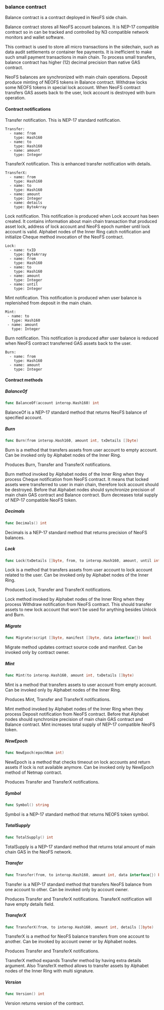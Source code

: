### balance contract

Balance contract is a contract deployed in NeoFS side chain\.

Balance contract stores all NeoFS account balances\. It is NEP\-17 compatible contract so in can be tracked and controlled by N3 compatible network monitors and wallet software\.

This contract is used to store all micro transactions in the sidechain\, such as data audit settlements or container fee payments\. It is inefficient to make such small payment transactions in main chain\. To process small transfers\, balance contract has higher \(12\) decimal precision than native GAS contract\.

NeoFS balances are synchronized with main chain operations\. Deposit produce minting of NEOFS tokens in Balance contract\. Withdraw locks some NEOFS tokens in special lock account\. When NeoFS contract transfers GAS assets back to the user\, lock account is destroyed with burn operation\.

#### Contract notifications

Transfer notification\. This is NEP\-17 standard notification\.

```
Transfer:
  - name: from
    type: Hash160
  - name: to
    type: Hash160
  - name: amount
    type: Integer
```

TransferX notification\. This is enhanced transfer notification with details\.

```
TransferX:
  - name: from
    type: Hash160
  - name: to
    type: Hash160
  - name: amount
    type: Integer
  - name: details
    type: ByteArray
```

Lock notification\. This notification is produced when Lock account has been created\. It contains information about main chain transaction that produced asset lock\, address of lock account and NeoFS epoch number until lock account is valid\. Alphabet nodes of the Inner Ring catch notification and initialize Cheque method invocation of the NeoFS contract\.

```
Lock:
  - name: txID
    type: ByteArray
  - name: from
    type: Hash160
  - name: to
    type: Hash160
  - name: amount
    type: Integer
  - name: until
    type: Integer
```

Mint notification\. This notification is produced when user balance is replenished from deposit in the main chain\.

```
Mint:
 - name: to
   type: Hash160
 - name: amount
   type: Integer
```

Burn notification\. This notification is produced after user balance is reduced when NeoFS contract transferred GAS assets back to the user\.

```
Burn:
  - name: from
    type: Hash160
  - name: amount
    type: Integer
```

#### Contract methods

##### BalanceOf

```go
func BalanceOf(account interop.Hash160) int
```

BalanceOf is a NEP\-17 standard method that returns NeoFS balance of specified account\.

##### Burn

```go
func Burn(from interop.Hash160, amount int, txDetails []byte)
```

Burn is a method that transfers assets from user account to empty account\. Can be invoked only by Alphabet nodes of the Inner Ring\.

Produces Burn\, Transfer and TransferX notifications\.

Burn method invoked by Alphabet nodes of the Inner Ring when they process Cheque notification from NeoFS contract\. It means that locked assets were transferred to user in main chain\, therefore lock account should be destroyed\. Before that Alphabet nodes should synchronize precision of main chain GAS contract and Balance contract\. Burn decreases total supply of NEP\-17 compatible NeoFS token\.

##### Decimals

```go
func Decimals() int
```

Decimals is a NEP\-17 standard method that returns precision of NeoFS balances\.

##### Lock

```go
func Lock(txDetails []byte, from, to interop.Hash160, amount, until int)
```

Lock is a method that transfers assets from user account to lock account related to the user\. Can be invoked only by Alphabet nodes of the Inner Ring\.

Produces Lock\, Transfer and TransferX notifications\.

Lock method invoked by Alphabet nodes of the Inner Ring when they process Withdraw notification from NeoFS contract\. This should transfer assets to new lock account that won't be used for anything besides Unlock and Burn\.

##### Migrate

```go
func Migrate(script []byte, manifest []byte, data interface{}) bool
```

Migrate method updates contract source code and manifest\. Can be invoked only by contract owner\.

##### Mint

```go
func Mint(to interop.Hash160, amount int, txDetails []byte)
```

Mint is a method that transfers assets to user account from empty account\. Can be invoked only by Alphabet nodes of the Inner Ring\.

Produces Mint\, Transfer and TransferX notifications\.

Mint method invoked by Alphabet nodes of the Inner Ring when they process Deposit notification from NeoFS contract\. Before that Alphabet nodes should synchronize precision of main chain GAS contract and Balance contract\. Mint increases total supply of NEP\-17 compatible NeoFS token\.

##### NewEpoch

```go
func NewEpoch(epochNum int)
```

NewEpoch is a method that checks timeout on lock accounts and return assets if lock is not available anymore\. Can be invoked only by NewEpoch method of Netmap contract\.

Produces Transfer and TransferX notifications\.

##### Symbol

```go
func Symbol() string
```

Symbol is a NEP\-17 standard method that returns NEOFS token symbol\.

##### TotalSupply

```go
func TotalSupply() int
```

TotalSupply is a NEP\-17 standard method that returns total amount of main chain GAS in the NeoFS network\.

##### Transfer

```go
func Transfer(from, to interop.Hash160, amount int, data interface{}) bool
```

Transfer is a NEP\-17 standard method that transfers NeoFS balance from one account to other\. Can be invoked only by account owner\.

Produces Transfer and TransferX notifications\. TransferX notification will have empty details field\.

##### TransferX

```go
func TransferX(from, to interop.Hash160, amount int, details []byte)
```

TransferX is a method for NeoFS balance transfers from one account to another\. Can be invoked by account owner or by Alphabet nodes\.

Produces Transfer and TransferX notifications\.

TransferX method expands Transfer method by having extra details argument\. Also TransferX method allows to transfer assets by Alphabet nodes of the Inner Ring with multi signature\.

##### Version

```go
func Version() int
```

Version returns version of the contract\.


